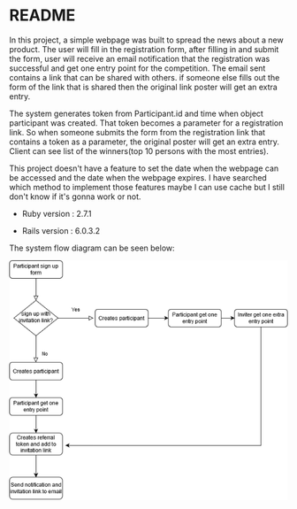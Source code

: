 # README
In this project, a simple webpage was built to spread the news about a new product.
The user will fill in the registration form, after filling in and submit the form,  user will receive an email notification that the registration was successful and get one entry point for the competition.
The email sent contains a link that can be shared with others.
if someone else fills out the form of the link that is shared then the original link poster will get an extra entry.

The system generates token from Participant.id and time when object participant was created. That token becomes a parameter for a registration link. So when someone submits the form from the registration link that contains a token as a parameter, the original poster will get an extra entry.
Client can see list of the winners(top 10 persons with the most entries).

This project doesn't have a feature to set the date when the webpage can be accessed and the date when the webpage expires. I have searched which method to implement those features maybe I can use cache but I still don't know if it's gonna work or not.

* Ruby version : 2.7.1

* Rails version : 6.0.3.2

The system flow diagram can be seen below:

![Diagram](CompetitionCampaign.png)
